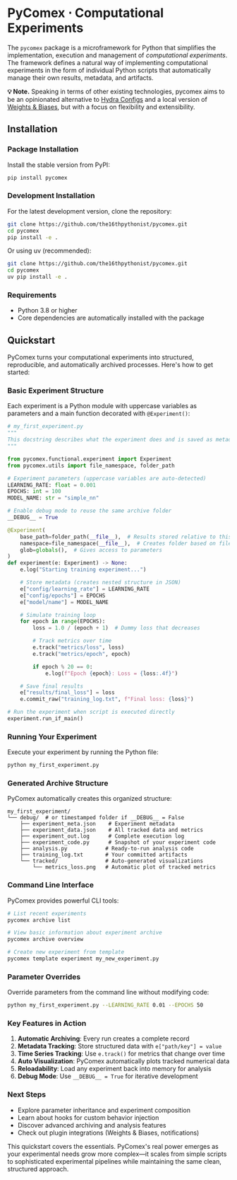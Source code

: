 # PyComex ⋅ Computational Experiments

The `pycomex` package is a microframework for Python that simplifies the implementation, execution and management of *computational experiments*. The framework defines a natural way of implementing computational experiments in the form of individual Python scripts that automatically manage their own results, metadata, and artifacts.

**💡 Note.** Speaking in terms of other existing technologies, pycomex aims to be an opinionated alternative to [Hydra Configs](https://hydra.cc/docs/intro/) and a local version of [Weights & Biases](https://wandb.ai/), but with a focus on flexibility and extensibility.

## Installation

### Package Installation

Install the stable version from PyPI:

```bash
pip install pycomex
```

### Development Installation

For the latest development version, clone the repository:

```bash
git clone https://github.com/the16thpythonist/pycomex.git
cd pycomex
pip install -e .
```

Or using uv (recommended):

```bash
git clone https://github.com/the16thpythonist/pycomex.git
cd pycomex
uv pip install -e .
```

### Requirements

- Python 3.8 or higher
- Core dependencies are automatically installed with the package

## Quickstart

PyComex turns your computational experiments into structured, reproducible, and automatically archived processes. Here's how to get started:

### Basic Experiment Structure

Each experiment is a Python module with uppercase variables as parameters and a main function decorated with `@Experiment()`:

```python
# my_first_experiment.py
"""
This docstring describes what the experiment does and is saved as metadata.
"""

from pycomex.functional.experiment import Experiment
from pycomex.utils import file_namespace, folder_path

# Experiment parameters (uppercase variables are auto-detected)
LEARNING_RATE: float = 0.001
EPOCHS: int = 100
MODEL_NAME: str = "simple_nn"

# Enable debug mode to reuse the same archive folder
__DEBUG__ = True

@Experiment(
    base_path=folder_path(__file__),  # Results stored relative to this file
    namespace=file_namespace(__file__),  # Creates folder based on filename
    glob=globals(),  # Gives access to parameters
)
def experiment(e: Experiment) -> None:
    e.log("Starting training experiment...")

    # Store metadata (creates nested structure in JSON)
    e["config/learning_rate"] = LEARNING_RATE
    e["config/epochs"] = EPOCHS
    e["model/name"] = MODEL_NAME

    # Simulate training loop
    for epoch in range(EPOCHS):
        loss = 1.0 / (epoch + 1)  # Dummy loss that decreases

        # Track metrics over time
        e.track("metrics/loss", loss)
        e.track("metrics/epoch", epoch)

        if epoch % 20 == 0:
            e.log(f"Epoch {epoch}: Loss = {loss:.4f}")

    # Save final results
    e["results/final_loss"] = loss
    e.commit_raw("training_log.txt", f"Final loss: {loss}")

# Run the experiment when script is executed directly
experiment.run_if_main()
```

### Running Your Experiment

Execute your experiment by running the Python file:

```bash
python my_first_experiment.py
```

### Generated Archive Structure

PyComex automatically creates this organized structure:

```
my_first_experiment/
└── debug/  # or timestamped folder if __DEBUG__ = False
    ├── experiment_meta.json    # Experiment metadata
    ├── experiment_data.json    # All tracked data and metrics
    ├── experiment_out.log      # Complete execution log
    ├── experiment_code.py      # Snapshot of your experiment code
    ├── analysis.py            # Ready-to-run analysis code
    ├── training_log.txt       # Your committed artifacts
    └── tracked/               # Auto-generated visualizations
        └── metrics_loss.png   # Automatic plot of tracked metrics
```

### Command Line Interface

PyComex provides powerful CLI tools:

```bash
# List recent experiments
pycomex archive list

# View basic information about experiment archive
pycomex archive overview

# Create new experiment from template
pycomex template experiment my_new_experiment.py
```

### Parameter Overrides

Override parameters from the command line without modifying code:

```bash
python my_first_experiment.py --LEARNING_RATE 0.01 --EPOCHS 50
```

### Key Features in Action

1. **Automatic Archiving**: Every run creates a complete record
2. **Metadata Tracking**: Store structured data with `e["path/key"] = value`
3. **Time Series Tracking**: Use `e.track()` for metrics that change over time
4. **Auto Visualization**: PyComex automatically plots tracked numerical data
5. **Reloadability**: Load any experiment back into memory for analysis
6. **Debug Mode**: Use `__DEBUG__ = True` for iterative development

### Next Steps

- Explore parameter inheritance and experiment composition
- Learn about hooks for custom behavior injection
- Discover advanced archiving and analysis features
- Check out plugin integrations (Weights & Biases, notifications)

This quickstart covers the essentials. PyComex's real power emerges as your experimental needs grow more complex—it scales from simple scripts to sophisticated experimental pipelines while maintaining the same clean, structured approach.
